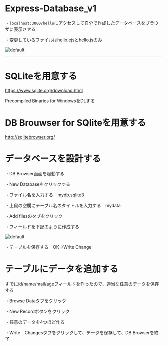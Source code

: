 # Express-Database_v1

・`localhost:3000/hello`にアクセスして自分で作成したデータベースをブラウザに表示させる

・変更しているファイルはhello.ejsとhello.jsのみ

![default](https://user-images.githubusercontent.com/28942665/34532614-1a741046-f0fa-11e7-8bdd-22f9dba4b960.JPG)

***

# SQLiteを用意する

https://www.sqlite.org/download.html

Precompiled Binaries for WindowsをDLする

# DB Brouwser for SQliteを用意する

http://sqlitebrowser.org/

# データベースを設計する

・DB Browser画面を起動する

・New Databaseをクリックする

・ファイル名を入力する　mydb.sqlite3

・上段の空欄にテーブル名のタイトルを入力する　mydata

・Add filesのタブをクリック

・フィールドを下記のように作成する

![default](https://user-images.githubusercontent.com/28942665/34533039-c345684a-f0fb-11e7-8bc4-f82b4d0d06d4.JPG)

・テーブルを保存する　OK->Write Change

# テーブルにデータを追加する

すでにid/name/mail/ageフィールドを作ったので、適当な任意のデータを保存する

・Browse Dataタブをクリック

・New Recordボタンをクリック

・任意のデータを4つほど作る

・Write　Changesタブをクリックして、データを保存して、DB Browserを終了
